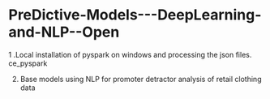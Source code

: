 # PreDictive-Models---DeepLearning-and-NLP--Open

1 .Local installation of pyspark on windows and processing the json files. ce_pyspark

2. Base models using NLP for promoter detractor analysis of retail clothing data

